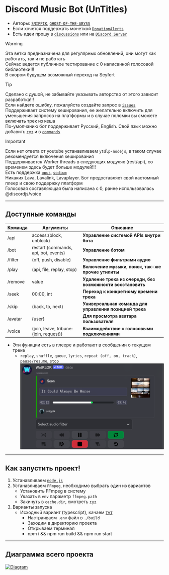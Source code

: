 # Discord Music Bot (UnTitles)
- Авторы: [`SNIPPIK`](https://github.com/SNIPPIK), [`GHOST-OF-THE-ABYSS`](https://github.com/GHOST-OF-THE-ABYSS)
- Если хочется поддержать монеткой [`DonationAlerts`](https://www.donationalerts.com/r/snippik)
- Есть идеи прошу в [`discussions`](https://github.com/SNIPPIK/UnTitles/discussions) или на [`Discord Server`](https://discord.gg/qMf2Sv3)

> [!WARNING]
> Эта ветка предназначена для регулярных обновлений, они могут как работать, так и не работать\
> Сейчас ведется публичное тестирование с 0 написанной голосовой библиотеки!!!\
> В скором будущем возможный переход на Seyfert

> [!TIP]
> Сделано с душой, не забывайте указывать авторство от этого зависит разработка!!!\
> Если найдете ошибку, пожалуйста создайте запрос в [`issues`](https://github.com/SNIPPIK/UnTitles/issues)\
> Поддерживает систему кеширования, ее желательно включить для уменьшения запросов на платформы и в случае поломки вы сможете включать трек из кеша\
> По-умолчанию бот поддерживает Русский, English. Свой язык можно добавить [`тут`](src/services/locale/languages.json) и в [`commands`](src/handlers/commands)

> [!IMPORTANT]
> Если нет ответа от youtube устанавливаем `ytdlp-nodejs`, в таком случае рекомендуется включения кеширования\
> Поддерживается Worker threads в следующих модулях (rest/api), со временем здесь будет больше модулей!!!\
> Есть поддержка [`opus`](src/services/voice/audio/opus.ts), [`sodium`](src/services/voice/sockets/ClientRTPSocket.ts)\
> Никаких Lava, Lavalink, Lavaplayer. Бот предоставляет свой кастомный плеер и свою поддержку платформ\
> Голосовая составляющая была написана с 0, ранее использовалась @discordjs/voice
---

## Доступные команды
| Команда      | Аргументы                               | Описание                                                    | 
|--------------|-----------------------------------------|-------------------------------------------------------------|
| /api         | access:(block, unblock)                 | **Управление системой APIs внутри бота**                    |
| /bot         | restart:(commands, api, bot, events)    | **Управление ботом**                                        |
| /filter      | (off, push, disable)                    | **Управление фильтрами аудио**                              |
| /play        | (api, file, replay, stop)               | **Включение музыки, поиск, так-же прочие утилиты**          |
| /remove      | value                                   | **Удаление трека из очереди, без возможности восстановить** | 
| /seek        | 00:00, int                              | **Переход к конкретному времени трека**                     |
| /skip        | (back, to, next)                        | **Универсальная команда для управления позицией трека**     |
| /avatar      | {user}                                  | **Для просмотра аватара пользователя**                      |
| /voice       | (join, leave, tribune: (join, request)) | **Взаимодействие с голосовыми подключениями**               |
- Эти функции есть в плеере и работают в сообщении о текущем треке
  - `replay`, `shuffle`, `queue`, `lyrics`, `repeat (off, on, track)`, `pause/resume`, `stop`
![img_1.png](.github/images/playing.png)
---

## Как запустить проект!
1. Устанавливаем [`node.js`](https://nodejs.org/en)
2. Устанавливаем `FFmpeg`, необходимо выбрать один из вариантов
   - Установить FFmpeg в систему
   - Указать в `env` параметр `ffmpeg.path`
   - Закинуть в `cache.dir`, смотреть [`тут`](https://github.com/SNIPPIK/UnTitles/blob/5b71c70907f62c975ce3ea8ccae6d092e46d9ee6/.env.example#L101)
3. Варианты запуска
   - Исходный вариант (typescript), качаем [тут](https://github.com/SNIPPIK/UnTitles/archive/refs/heads/main.zip)
     - Настраиваем `.env` файл в `./build`
     - Заходим в директорию проекта
     - Открываем терминал
     - npm i && npm run build && npm run start

---

## Диаграмма всего проекта
[<img align="center" alt="Diagram" width="" src=".github/images/src.png" />]()